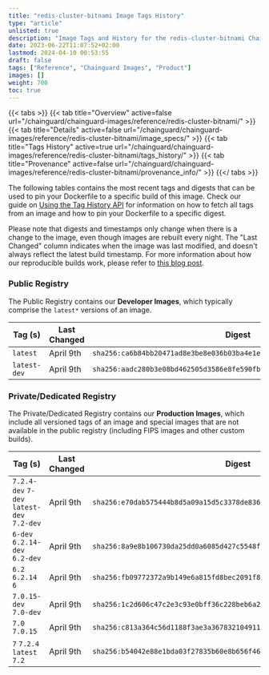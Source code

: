 ```yaml
---
title: "redis-cluster-bitnami Image Tags History"
type: "article"
unlisted: true
description: "Image Tags and History for the redis-cluster-bitnami Chainguard Image"
date: 2023-06-22T11:07:52+02:00
lastmod: 2024-04-10 00:53:55
draft: false
tags: ["Reference", "Chainguard Images", "Product"]
images: []
weight: 700
toc: true
---
```


{{< tabs >}}
{{< tab title="Overview" active=false url="/chainguard/chainguard-images/reference/redis-cluster-bitnami/" >}}
{{< tab title="Details" active=false url="/chainguard/chainguard-images/reference/redis-cluster-bitnami/image_specs/" >}}
{{< tab title="Tags History" active=true url="/chainguard/chainguard-images/reference/redis-cluster-bitnami/tags_history/" >}}
{{< tab title="Provenance" active=false url="/chainguard/chainguard-images/reference/redis-cluster-bitnami/provenance_info/" >}}
{{</ tabs >}}

The following tables contains the most recent tags and digests that can be used to pin your Dockerfile to a specific build of this image. Check our guide on [Using the Tag History API](/chainguard/chainguard-images/using-the-tag-history-api/) for information on how to fetch all tags from an image and how to pin your Dockerfile to a specific digest.

Please note that digests and timestamps only change when there is a change to the image, even though images are rebuilt every night. The "Last Changed" column indicates when the image was last modified, and doesn't always reflect the latest build timestamp. For more information about how our reproducible builds work, please refer to [this blog post](https://www.chainguard.dev/unchained/reproducing-chainguards-reproducible-image-builds).

### Public Registry
The Public Registry contains our **Developer Images**, which typically comprise the `latest*` versions of an image.

| Tag (s)       | Last Changed | Digest                                                                    |
|---------------|--------------|---------------------------------------------------------------------------|
|  `latest`     | April 9th    | `sha256:ca6b84bb20471ad8e3be8e036b03ba4e1e53122ad9e536e40367bc1e065ea3a9` |
|  `latest-dev` | April 9th    | `sha256:aadc280b3e08bd462505d3586e8fe590fb548e2bccbcdad6791904b1355097ec` |


### Private/Dedicated Registry
The Private/Dedicated Registry contains our **Production Images**, which include all versioned tags of an image and special images that are not available in the public registry (including FIPS images and other custom builds).

| Tag (s)                                     | Last Changed | Digest                                                                    |
|---------------------------------------------|--------------|---------------------------------------------------------------------------|
|  `7.2.4-dev` `7-dev` `latest-dev` `7.2-dev` | April 9th    | `sha256:e70dab575444b8d5a09a15d5c3378de836f6eb66420bc7c350d30f1140963479` |
|  `6-dev` `6.2.14-dev` `6.2-dev`             | April 9th    | `sha256:8a9e8b106730da25dd0a6085d427c5548f637f7283159c7fdc887e896c72177b` |
|  `6.2` `6.2.14` `6`                         | April 9th    | `sha256:fb09772372a9b149e6a815fd8bec2091f877bcaab02b95d9de77b04f8fa9b537` |
|  `7.0.15-dev` `7.0-dev`                     | April 9th    | `sha256:1c2d606c47c2e3c93e0bff36c228beb6a2889e2d053a2d3f06c1c9cb20fe83db` |
|  `7.0` `7.0.15`                             | April 9th    | `sha256:c813a364c56d1188f3ae3a367832104911ae232e18eb9465c0bea4787bb96cca` |
|  `7` `7.2.4` `latest` `7.2`                 | April 9th    | `sha256:b54042e88e1bda03f27835b60e8b656f463cdf1448f42d0387d4531e9b6826a6` |

